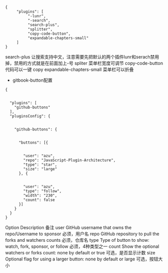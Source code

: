```
{
     "plugins": [
          "-lunr",
          "-search",
          "search-plus",
          "splitter",
          "copy-code-button",
          "expandable-chapters-small"
     ]
}
```
search-plus 让搜索支持中文，注意需要先把默认的两个插件lunr和serach禁用掉，禁用的方式就是在前面加上-号
spliter 菜单栏宽度可调节
copy-code-button 代码可以一键 copy
expandable-chapters-small 菜单栏可以折叠

- gitbook-button配置
```
{
   
   
  "plugins": [
    "github-buttons"
  ],
  "pluginsConfig": {
   
   
    "github-buttons": {
   
   
      "buttons": [{
   
   
        "user": "azu",
        "repo": "JavaScript-Plugin-Architecture",
        "type": "star",
        "size": "large"
      }, {
   
   
        "user": "azu",
        "type": "follow",
        "width": "230",
        "count": false
      }]
    }
  }
}
```
Option	Description	备注
user	GitHub username that owns the repo/Username to sponsor	必须，用户名
repo	GitHub repository to pull the forks and watchers counts	必须，仓库名
type	Type of button to show: watch, fork, sponsor, or follow	必须，4种类型之一
count	Show the optional watchers or forks count: none by default or true	可选，是否显示计数
size	Optional flag for using a larger button: none by default or large	可选，按钮大小
